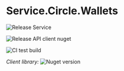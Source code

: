# Service.Circle.Wallets

![Release Service](https://github.com/MyJetWallet/Service.Circle.Wallets/workflows/Release%20Service/badge.svg)

![Release API client nuget](https://github.com/MyJetWallet/Service.Circle.Wallets/workflows/Release%20API%20client%20nuget/badge.svg)

![CI test build](https://github.com/MyJetWallet/Service.Circle.Wallets/workflows/CI%20test%20build/badge.svg)

*Client library:* ![Nuget version](https://img.shields.io/nuget/v/MyJetWallet.Service.Circle.Wallets.Client?label=MyJetWallet.Service.Circle.Wallets.Client&style=social)

